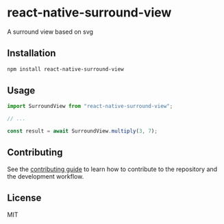 # react-native-surround-view

A surround view based on svg

## Installation

```sh
npm install react-native-surround-view
```

## Usage

```js
import SurroundView from "react-native-surround-view";

// ...

const result = await SurroundView.multiply(3, 7);
```

## Contributing

See the [contributing guide](CONTRIBUTING.md) to learn how to contribute to the repository and the development workflow.

## License

MIT
